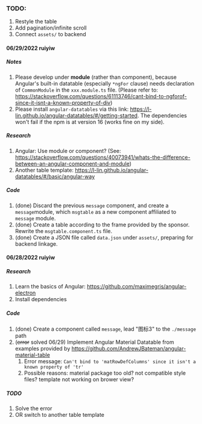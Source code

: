 ### TODO: 
1. Restyle the table
2. Add pagination/infinite scroll
3. Connect `assets/` to backend 

#### 06/29/2022 ruiyiw
##### Notes
1. Please develop under **module** (rather than component), because Angular's built-in datatable (especially `*ngFor` clause) needs declaration of `CommonModule` in the `xxx.module.ts` file. (Please refer to: https://stackoverflow.com/questions/61113746/cant-bind-to-ngforof-since-it-isnt-a-known-property-of-div)
2. Please install `angular-datatables` via this link: https://l-lin.github.io/angular-datatables/#/getting-started. The dependencies won't fail if the npm is at version 16 (works fine on my side).

##### Research
1. Angular: Use module or component? (See: https://stackoverflow.com/questions/40073941/whats-the-difference-between-an-angular-component-and-module)
2. Another table template: https://l-lin.github.io/angular-datatables/#/basic/angular-way

##### Code
1. (done) Discard the previous `message` component, and create a `message`module, which `msgtable` as a new component affiliated to `message` module.
2. (done) Create a table according to the frame provided by the sponsor. Rewrite the `msgtable.component.ts` file. 
3. (done) Create a JSON file called `data.json` under `assets/`, preparing for backend linkage. 
   
#### 06/28/2022 ruiyiw
##### Research
1. Learn the basics of Angular: https://github.com/maximegris/angular-electron
2. Install dependencies
##### Code
1. (done) Create a component called `message`, lead "图标3" to the `./message` path
2. (~~error~~ solved 06/29) Implement Angular Material Datatable from examples provided by https://github.com/AndrewJBateman/angular-material-table
   1. Error message: `Can't bind to 'matRowDefColumns' since it isn't a known property of 'tr'`
   2. Possible reasons: material package too old? not compatible style files? template not working on brower view?
    
##### TODO
1. Solve the error 
2. OR switch to another table template

